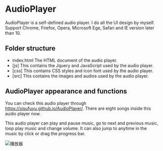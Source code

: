 # AudioPlayer
AudioPlayer is a self-defined audio player. I do all the UI design by myself. Support Chrome, Firefox, Opera, Microsoft Ege, Safari and IE version later than 10.

## Folder structure

* index.html The HTML document of the audio player.
* [js]  This contains the Jquery and JavaScript used by the audio player.
* [css] This contains CSS styles and icon font used by the audio player. 
* [src] This contains the images and audios used by the audio player.

## AudioPlayer appearance and functions 
You can check this audio player through https://sisufuyu.github.io/AudioPlayer/. There are eight songs inside this audio player now.

This audio player can play and pause music, go to next and previous music, loop play music and change volume. It can also jump to anytime in the music by click or drag the progress bar.

![播放器](https://user-images.githubusercontent.com/20355911/117214888-12993780-ae06-11eb-9839-ba952a4f2b37.PNG)


